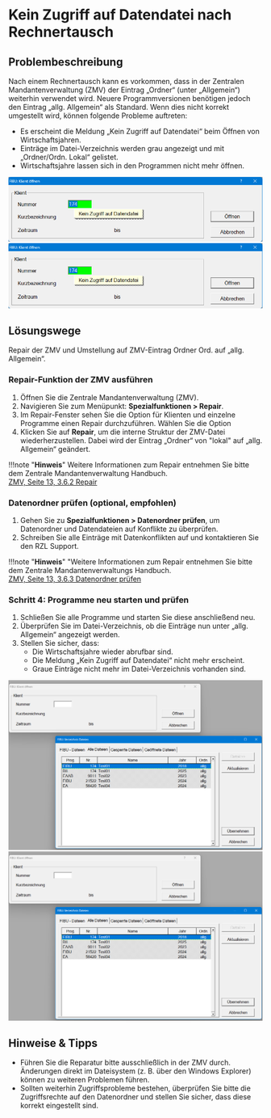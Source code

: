 # Kein Zugriff auf Datendatei nach Rechnertausch

## Problembeschreibung

Nach einem Rechnertausch kann es vorkommen, dass in der Zentralen Mandantenverwaltung (ZMV) der Eintrag „Ordner“ (unter „Allgemein“) weiterhin verwendet wird. Neuere Programmversionen benötigen jedoch den Eintrag „allg. Allgemein“ als Standard. Wenn dies nicht korrekt umgestellt wird, können folgende Probleme auftreten:

- Es erscheint die Meldung „Kein Zugriff auf Datendatei“ beim Öffnen von Wirtschaftsjahren.
- Einträge im Datei-Verzeichnis werden grau angezeigt und mit „Ordner/Ordn. Lokal“ gelistet.
- Wirtschaftsjahre lassen sich in den Programmen nicht mehr öffnen.

![Kein Zugriff auf Datendatei](img/kb003_keinZugriffaufDatendatei.png#only-light)
![Kein Zugriff auf Datendatei](img/kb003_keinZugriffaufDatendatei.png#only-dark)

## Lösungswege

Repair der ZMV und Umstellung auf ZMV-Eintrag Ordner Ord. auf „allg. Allgemein“.

### Repair-Funktion der ZMV ausführen

1. Öffnen Sie die Zentrale Mandantenverwaltung (ZMV).
2. Navigieren Sie zum Menüpunkt: **Spezialfunktionen > Repair**.
3. Im Repair-Fenster sehen Sie die Option für Klienten und einzelne Programme einen Repair durchzuführen. Wählen Sie die Option
4. Klicken Sie auf **Repair**, um die interne Struktur der ZMV-Datei wiederherzustellen. Dabei wird der Eintrag „Ordner“ von "lokal" auf „allg. Allgemein“ geändert.

!!!note "**Hinweis**"
    Weitere Informationen zum Repair entnehmen Sie bitte dem Zentrale Mandantenverwaltung Handbuch.  
    [ZMV, Seite 13, 3.6.2 Repair](https://rzlsoftware.at/fileadmin/user_upload/PDF_Handbuecher/ZMV.pdf)   


### Datenordner prüfen (optional, empfohlen)

1. Gehen Sie zu **Spezialfunktionen > Datenordner prüfen**, um Datenordner und Datendateien auf Konflikte zu überprüfen.
2. Schreiben Sie alle Einträge mit Datenkonflikten auf und kontaktieren Sie den RZL Support.

!!!note "**Hinweis**"
    "Weitere Informationen zum Repair entnehmen Sie bitte dem Zentrale Mandantenverwaltungs Handbuch.   
    [ZMV, Seite 13, 3.6.3 Datenordner prüfen](https://rzlsoftware.at/fileadmin/user_upload/PDF_Handbuecher/ZMV.pdf) 


### Schritt 4: Programme neu starten und prüfen

1. Schließen Sie alle Programme und starten Sie diese anschließend neu.
2. Überprüfen Sie im Datei-Verzeichnis, ob die Einträge nun unter „allg. Allgemein“ angezeigt werden.
3. Stellen Sie sicher, dass:
    - Die Wirtschaftsjahre wieder abrufbar sind.
    - Die Meldung „Kein Zugriff auf Datendatei“ nicht mehr erscheint.
    - Graue Einträge nicht mehr im Datei-Verzeichnis vorhanden sind.

![Ausgeblendete Klienten](img/kb003_ausgeblendeteKlienten.png#only-light)
![Ausgeblendete Klienten](img/kb003_ausgeblendeteKlienten.png#only-dark)

## Hinweise & Tipps

- Führen Sie die Reparatur bitte ausschließlich in der ZMV durch. Änderungen direkt im Dateisystem (z. B. über den Windows Explorer) können zu weiteren Problemen führen.
- Sollten weiterhin Zugriffsprobleme bestehen, überprüfen Sie bitte die Zugriffsrechte auf den Datenordner und stellen Sie sicher, dass diese korrekt eingestellt sind.  